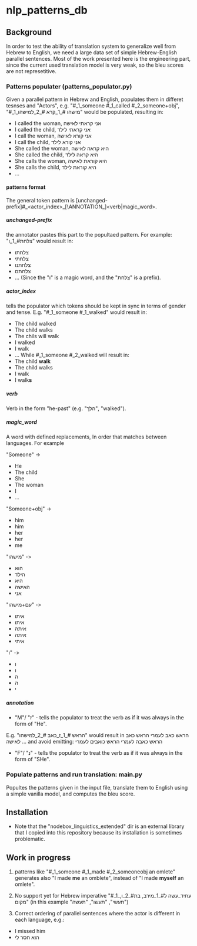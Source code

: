 # nlp_patterns_db

## Background
In order to test the ability of translation system to generalize well from Hebrew to English, we need a large data set
of simple Hebrew-English parallel sentences. Most of the work presented here is the engineering part, since the current used translation model is very weak, so the bleu scores are not represetitive.

### Patterns populater (patterns_populator.py)
Given a parallel pattern in Hebrew and English, populates them in differet tesnses and "Actors", e.g.
"#_1_someone #_1_called #_2_someone+obj", "#_1_מישהו #_1_קרא #_2_למישהו" 
would be populated, resulting in:
* I called the woman, אני קראתי לאישה
* I called the child, אני קראתי לילד
* I call the woman, אני קורא לאישה
* I call the child, אני קורא לילד
* She called the woman, היא קראה לאישה
* She called the child, היא קראה לילד
* She calls the woman, היא קוראת לאישה
* She calls the child, היא קוראת לילד
* ...

#### patterns format
The general token pattern is \[unchanged-prefix\]#\_\<actor_index\>\_\[\ANNOTATION\_\]<verb|magic_word>.

##### unchanged-prefix 
the annotator pastes this part to the popultaed pattern. For example: "צלחת#_1_ו" would result in:
* צלחתו
* צלחתי
* צלחתנו
* צלחתם
* ...
(Since the "ו" is a magic word, and the "צלחת" is a prefix).

##### actor_index
tells the populator which tokens should be kept in sync in terms of gender and tense. E.g. "#_1_someone #_1_walked" would result in: 
* The child walked
* The child walks
* The chils will walk
* I walked
* I walk
* ...
While #_1_someone #_2_walked will result in:
* The child **walk**
* The child walks
* I walk
* I walk**s**

##### verb
Verb in the form "he-past" (e.g. "הלך", "walked").

##### magic_word
A word with defined replacements, In order that matches between languages. For example

"Someone" ->
* He
* The child
* She
* The woman
* I
* ...

"Someone+obj" ->
* him
* him
* her
* her
* me

"מישהו" -> 
* הוא
* הילד
* היא
* האישה
* אני

"עם+מישהו" ->
* איתו
* איתו
* איתה
* איתה
* איתי

"ו" ->
* ו
* ו
* ה
* ה
* י

##### annotation
* "M"/ "ז" - tells the populator to treat the verb as if it was always in the form of "He".

E.g. "הראש #_1_ז_כאב #_2_למישהו" would result in
הראש כאב לעמרי
הראש כאב לאישה
...
and avoid emitting:
הראש כאבה לעמרי
הראש כואבים לעמרי

* "F"/ "נ" - tells the populator to treat the verb as if it was always in the form of "SHe".



### Populate patterns and run translation: main.py
Popultes the patterns given in the input file, translate them to English using a simple vanilla model, and computes the bleu score.

## Installation
* Note that the "nodebox_linguistics_extended" dir is an external library that I copied into this repository because
its installation is sometimes problematic.


## Work in progress
1. patterns like "#_1_someone #_1_made #_2_someoneobj an omlete" generates
also "I made **me** an omblete", instead of "I made **myself** an omlete".

2. No support yet for Hebrew imperative "#_1_עתיד_עשה ל#_1_מירב, בת#_2_ו, מקום"
(in this example "תעשי", "תעשו", "תעשה")

3. Correct ordering of parallel sentences where the actor is different in each language, e.g.:
* I missed him
* הוא חסר לי
